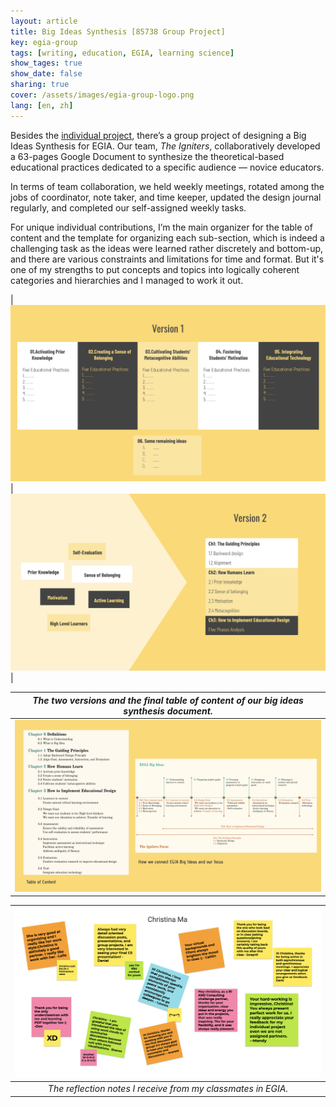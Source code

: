 ```yaml
---
layout: article
title: Big Ideas Synthesis [85738 Group Project]
key: egia-group
tags: [writing, education, EGIA, learning science]
show_tages: true
show_date: false
sharing: true
cover: /assets/images/egia-group-logo.png
lang: [en, zh]
---
```


Besides the [individual project], there’s a group project of designing a Big Ideas Synthesis for EGIA. Our team, *The Igniters*, collaboratively developed a 63-pages Google Document to synthesize the theoretical-based educational practices dedicated to a specific audience — novice educators. 

<!--more-->

In terms of team collaboration, we held weekly meetings, rotated among the jobs of coordinator, note taker, and time keeper, updated the design journal regularly, and completed our self-assigned weekly tasks. 

For unique individual contributions, I’m the main organizer for the table of content and the template for organizing each sub-section, which is indeed a challenging task as the ideas were learned rather discretely and bottom-up, and there are various constraints and limitations for time and format. But it's one of my strengths to put concepts and topics into logically coherent categories and hierarchies and I managed to work it out.


|![](/assets/images/egia-v1.png)|![](/assets/images/egia-v2.png)|

| *The two versions and the final table of content of our big ideas synthesis document.* |
|:--:| 
|![](/assets/images/egia-toc.png)|

|![](/assets/images/egia-thankyou.png)|
|:--:| 
| *The reflection notes I receive from my classmates in EGIA.* |

[individual project]: /portfolio/1-egia-individual.html
